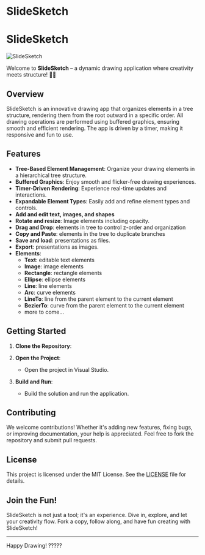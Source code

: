 ﻿# SlideSketch
# SlideSketch

![SlideSketch](http://mmeents.github.io/files/SlideSketch.png)

Welcome to **SlideSketch** – a dynamic drawing application where creativity meets structure! 🎨✨

## Overview

SlideSketch is an innovative drawing app that organizes elements in a tree structure, rendering them from the root outward in a specific order. All drawing operations are performed using buffered graphics, ensuring smooth and efficient rendering. The app is driven by a timer, making it responsive and fun to use.

## Features

- **Tree-Based Element Management**: Organize your drawing elements in a hierarchical tree structure.
- **Buffered Graphics**: Enjoy smooth and flicker-free drawing experiences.
- **Timer-Driven Rendering**: Experience real-time updates and interactions.
- **Expandable Element Types**: Easily add and refine element types and controls.
- **Add and edit text, images, and shapes**
- **Rotate and resize**: Image elements including opacity. 
- **Drag and Drop**: elements in tree to control z-order and organization
- **Copy and Paste**: elements in the tree to duplicate branches
- **Save and load**: presentations as files.
- **Export**: presentations as images.
- **Elements**: 
    - **Text**: editable text elements
    - **Image**: image elements
    - **Rectangle**: rectangle elements
    - **Ellipse**: ellipse elements
    - **Line**: line elements
    - **Arc**: curve elements
    - **LineTo**: line from the parent element to the current element
    - **BezierTo**: curve from the parent element to the current element
    - more to come...


## Getting Started

1. **Clone the Repository**:
2. **Open the Project**:
    - Open the project in Visual Studio.

3. **Build and Run**:
    - Build the solution and run the application.

## Contributing

We welcome contributions! Whether it's adding new features, fixing bugs, or improving documentation, your help is appreciated. Feel free to fork the repository and submit pull requests.

## License

This project is licensed under the MIT License. See the [LICENSE](LICENSE) file for details.

## Join the Fun!

SlideSketch is not just a tool; it's an experience. Dive in, explore, and let your creativity flow. Fork a copy, follow along, and have fun creating with SlideSketch!

---

Happy Drawing! ?????
